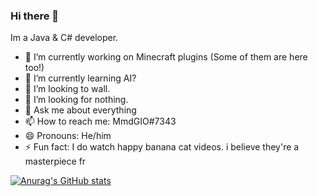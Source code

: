 ### Hi there 👋

Im a Java & C# developer.

- 🔭 I’m currently working on Minecraft plugins (Some of them are here too!)
- 🌱 I’m currently learning AI?
- 👯 I’m looking to wall.
- 🤔 I’m looking for nothing.
- 💬 Ask me about everything
- 📫 How to reach me: MmdGIO#7343
- 😄 Pronouns: He/him
- ⚡ Fun fact: I do watch happy banana cat videos. i believe they're a masterpiece fr


[![Anurag's GitHub stats](https://github-readme-stats.vercel.app/api?username=GaMeIsNtOvEr)](https://github.com/anuraghazra/github-readme-stats)
